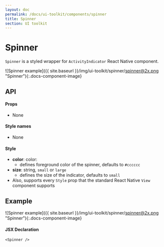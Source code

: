 ```yaml
---
layout: doc
permalink: /docs/ui-toolkit/components/spinner
title: Spinner
section: UI toolkit
---
```


# Spinner
`Spinner` is a styled wrapper for `ActivityIndicator` React Native component.  

![Spinner example]({{ site.baseurl }}/img/ui-toolkit/spinner/spinner@2x.png "Spinner"){:.docs-component-image}

## API

#### Props

* None

#### Style names

* None

#### Style

* **color**: color: 
  - defines foreground color of the spinner, defaults to `#cccccc`
* **size**: string, `small` or `large` 
  - defines the size of the indicator, defaults to `small`
* Also, supports every `Style` prop that the standard React Native `View` component supports 

  
## Example

![Spinner example]({{ site.baseurl }}/img/ui-toolkit/spinner/spinner@2x.png "Spinner"){:.docs-component-image}

#### JSX Declaration
```JSX
<Spinner />
```
  